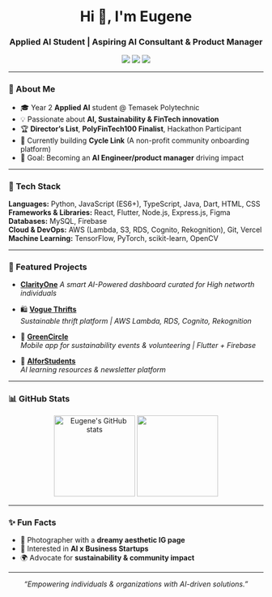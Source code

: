 <!-- Banner / Header -->
<h1 align="center">Hi 👋, I'm Eugene</h1>
<h3 align="center">Applied AI Student | Aspiring AI Consultant & Product Manager</h3>

<!-- Badges -->
<p align="center">
  <a href="https://linkedin.com/in/eugene-seah-yao-liang"><img src="https://img.shields.io/badge/LinkedIn-0077B5.svg?style=for-the-badge&logo=linkedin&logoColor=white"></a>
  <a href="mailto:eseahs@gmail.com"><img src="https://img.shields.io/badge/Email-D14836.svg?style=for-the-badge&logo=gmail&logoColor=white"></a>
  <a href="https://your-portfolio-link.com"><img src="https://img.shields.io/badge/Portfolio-000000.svg?style=for-the-badge&logo=vercel&logoColor=white"></a>
</p>

---

### 🌟 About Me  
- 🎓 Year 2 **Applied AI** student @ Temasek Polytechnic  
- 💡 Passionate about **AI, Sustainability & FinTech innovation**  
- 🏆 **Director’s List**, **PolyFinTech100 Finalist**, Hackathon Participant  
- 🌱 Currently building **Cycle Link** (A non-profit community onboarding platform)  
- 🎯 Goal: Becoming an **AI Engineer/product manager** driving impact  

---

### 🔧 Tech Stack  

**Languages:** Python, JavaScript (ES6+), TypeScript, Java, Dart, HTML, CSS  
**Frameworks & Libraries:** React, Flutter, Node.js, Express.js, Figma  
**Databases:** MySQL, Firebase  
**Cloud & DevOps:** AWS (Lambda, S3, RDS, Cognito, Rekognition), Git, Vercel  
**Machine Learning:** TensorFlow, PyTorch, scikit-learn, OpenCV  


---

### 🚀 Featured Projects  
- **[ClarityOne](https://github.com/yourusername/Smart-Wealth-Management-Tool)**
  *A smart AI-Powered dashboard curated for High networth individuals*
- 🛍 **[Vogue Thrifts](https://github.com/yourusername/vogue-thrifts)**  
  *Sustainable thrift platform | AWS Lambda, RDS, Cognito, Rekognition*  

- 🌱 **[GreenCircle](https://github.com/yourusername/greencircle)**  
  *Mobile app for sustainability events & volunteering | Flutter + Firebase*  

- 🤖 **[AIforStudents](https://github.com/yourusername/aiforstudents)**  
  *AI learning resources & newsletter platform*  

---

### 📊 GitHub Stats  
<p align="center">
  <img src="https://github-readme-stats.vercel.app/api?username=yourusername&show_icons=true&theme=tokyonight" alt="Eugene's GitHub stats" height="160"/>
  <img src="https://github-readme-stats.vercel.app/api/top-langs/?username=yourusername&layout=compact&theme=tokyonight" height="160"/>
</p>

---

### ✨ Fun Facts  
- 📸 Photographer with a **dreamy aesthetic IG page**  
- 💼 Interested in **AI x Business Startups**  
- 🌍 Advocate for **sustainability & community impact**  

---

<p align="center">
  <i>“Empowering individuals & organizations with AI-driven solutions.”</i>
</p>
